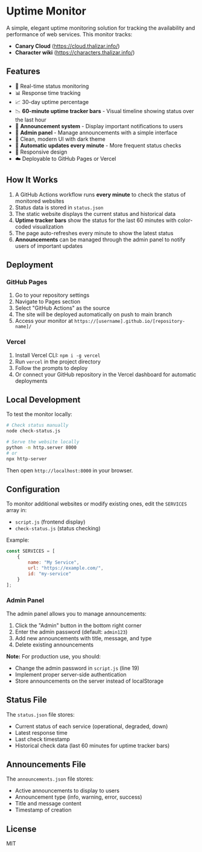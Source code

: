 # Uptime Monitor

A simple, elegant uptime monitoring solution for tracking the availability and performance of web services. This monitor tracks:
- **Canary Cloud** (https://cloud.thalizar.info/)
- **Character wiki** (https://characters.thalizar.info/)

## Features

- 🚀 Real-time status monitoring
- 📊 Response time tracking
- 📈 30-day uptime percentage
- 📉 **60-minute uptime tracker bars** - Visual timeline showing status over the last hour
- 📢 **Announcement system** - Display important notifications to users
- 🔧 **Admin panel** - Manage announcements with a simple interface
- 🎨 Clean, modern UI with dark theme
- 🔄 **Automatic updates every minute** - More frequent status checks
- 📱 Responsive design
- ☁️ Deployable to GitHub Pages or Vercel

## How It Works

1. A GitHub Actions workflow runs **every minute** to check the status of monitored websites
2. Status data is stored in `status.json`
3. The static website displays the current status and historical data
4. **Uptime tracker bars** show the status for the last 60 minutes with color-coded visualization
5. The page auto-refreshes every minute to show the latest status
6. **Announcements** can be managed through the admin panel to notify users of important updates

## Deployment

### GitHub Pages

1. Go to your repository settings
2. Navigate to Pages section
3. Select "GitHub Actions" as the source
4. The site will be deployed automatically on push to main branch
5. Access your monitor at `https://[username].github.io/[repository-name]/`

### Vercel

1. Install Vercel CLI: `npm i -g vercel`
2. Run `vercel` in the project directory
3. Follow the prompts to deploy
4. Or connect your GitHub repository in the Vercel dashboard for automatic deployments

## Local Development

To test the monitor locally:

```bash
# Check status manually
node check-status.js

# Serve the website locally
python -m http.server 8000
# or
npx http-server
```

Then open `http://localhost:8000` in your browser.

## Configuration

To monitor additional websites or modify existing ones, edit the `SERVICES` array in:
- `script.js` (frontend display)
- `check-status.js` (status checking)

Example:
```javascript
const SERVICES = [
    {
        name: "My Service",
        url: "https://example.com/",
        id: "my-service"
    }
];
```

### Admin Panel

The admin panel allows you to manage announcements:
1. Click the "Admin" button in the bottom right corner
2. Enter the admin password (default: `admin123`)
3. Add new announcements with title, message, and type
4. Delete existing announcements

**Note:** For production use, you should:
- Change the admin password in `script.js` (line 19)
- Implement proper server-side authentication
- Store announcements on the server instead of localStorage

## Status File

The `status.json` file stores:
- Current status of each service (operational, degraded, down)
- Latest response time
- Last check timestamp
- Historical check data (last 60 minutes for uptime tracker bars)

## Announcements File

The `announcements.json` file stores:
- Active announcements to display to users
- Announcement type (info, warning, error, success)
- Title and message content
- Timestamp of creation

## License

MIT